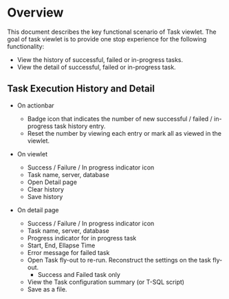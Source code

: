 # Overview

This document describes the key functional scenario of Task viewlet. The goal of task viewlet is to provide one stop experience for the following functionality:

- View the history of successful, failed or in-progress tasks.
- View the detail of successful, failed or in-progress task.

## Task Execution History and Detail

- On actionbar
	- Badge icon that indicates the number of new successful / failed / in-progress task history entry.
	- Reset the number by viewing each entry or mark all as viewed in the viewlet.

- On viewlet
  - Success / Failure / In progress indicator icon
  - Task name, server, database
  - Open Detail page
  - Clear history
  - Save history
  
- On detail page
  - Success / Failure / In progress indicator icon
  - Task name, server, database
  - Progress indicator for in progress task
  - Start, End, Ellapse Time
  - Error message for failed task
  - Open Task fly-out to re-run. Reconstruct the settings on the task fly-out.
    - Success and Failed task only
  - View the Task configuration summary (or T-SQL script)
  - Save as a file.
  
